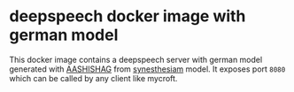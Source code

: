 # deepspeech docker image with german model

This docker image contains a deepspeech server with german model generated with [AASHISHAG](https://github.com/AASHISHAG/deepspeech-german) from [synesthesiam](https://github.com/synesthesiam/de_deepspeech-aashishag) model. It exposes port `8080` which can be called by any client like mycroft.

